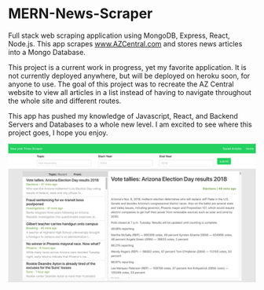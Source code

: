# MERN-News-Scraper

Full stack web scraping application using MongoDB, Express, React, Node.js. This app scrapes www.AZCentral.com and stores news articles into a Mongo Database.

This project is a current work in progress, yet my favorite application. It is not currently deployed anywhere, but will be deployed on heroku soon, for anyone to use. The goal of this project was to recreate the AZ Central website to view all articles in a list instead of having to navigate throughout the whole site and different routes. 

This app has pushed my knowledge of Javascript, React, and Backend Servers and Databases to a whole new level. I am excited to see where this project goes, I hope you enjoy.

![app picture](https://raw.githubusercontent.com/gehrigrankin/MERN-News-Scraper/master/images/Az-cen.png)
